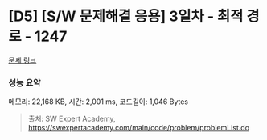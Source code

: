 # [D5] [S/W 문제해결 응용] 3일차 - 최적 경로 - 1247 

[문제 링크](https://swexpertacademy.com/main/code/problem/problemDetail.do?contestProbId=AV15OZ4qAPICFAYD) 

### 성능 요약

메모리: 22,168 KB, 시간: 2,001 ms, 코드길이: 1,046 Bytes



> 출처: SW Expert Academy, https://swexpertacademy.com/main/code/problem/problemList.do